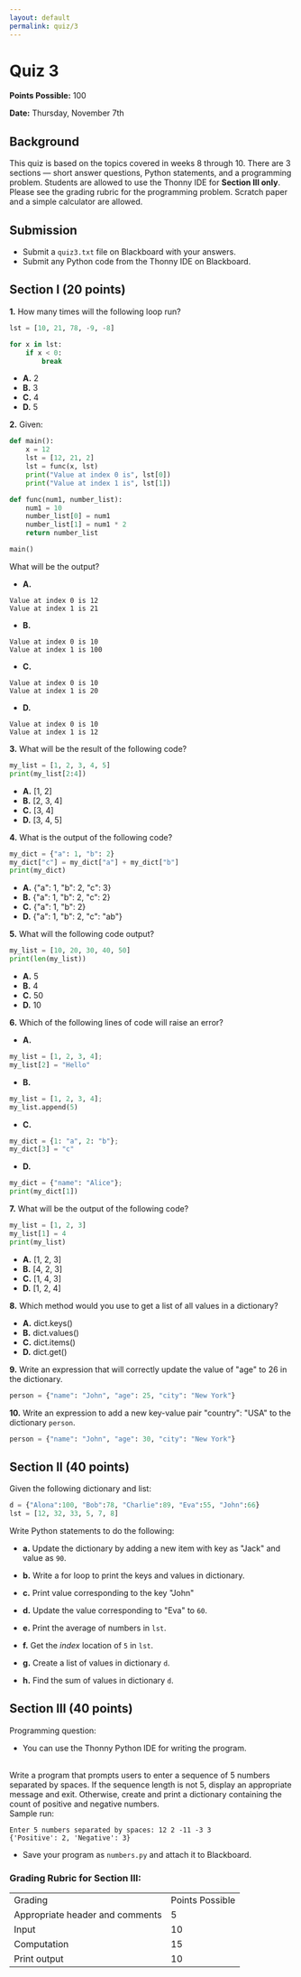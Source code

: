 ```yaml
---
layout: default
permalink: quiz/3
---
```


# Quiz 3

__Points Possible:__ 100

__Date:__ Thursday, November 7th 


## Background 
This quiz is based on the topics covered in weeks 8 through 10. There are 3 sections — short answer questions, Python statements, and a programming problem. Students are allowed to use the Thonny IDE for __Section III only__. Please see the grading rubric for the programming problem. Scratch paper and a simple calculator are allowed.

## Submission
* Submit a `quiz3.txt` file on Blackboard with your answers.
* Submit any Python code from the Thonny IDE on Blackboard.


## Section I (20 points)

**1.** How many times will the following loop run?

```python
lst = [10, 21, 78, -9, -8]

for x in lst:
    if x < 0:
        break
```

* **A.** 2
* **B.** 3
* **C.** 4
* **D.** 5


**2.** Given:

```python
def main():
    x = 12
    lst = [12, 21, 2]
    lst = func(x, lst)
    print("Value at index 0 is", lst[0])
    print("Value at index 1 is", lst[1])

def func(num1, number_list):
    num1 = 10
    number_list[0] = num1
    number_list[1] = num1 * 2
    return number_list

main()
```

What will be the output?

* **A.**
```	
Value at index 0 is 12
Value at index 1 is 21
```

* **B.**
```	
Value at index 0 is 10
Value at index 1 is 100
```

* **C.**	
```
Value at index 0 is 10
Value at index 1 is 20
```

* **D.**	
```
Value at index 0 is 10
Value at index 1 is 12
```

**3.** What will be the result of the following code?

```python
my_list = [1, 2, 3, 4, 5]
print(my_list[2:4])
```

* **A.** [1, 2]
* **B.** [2, 3, 4]
* **C.** [3, 4]
* **D.** [3, 4, 5]


**4.** What is the output of the following code?

```python
my_dict = {"a": 1, "b": 2}
my_dict["c"] = my_dict["a"] + my_dict["b"]
print(my_dict)
```

* **A.** {"a": 1, "b": 2, "c": 3}
* **B.** {"a": 1, "b": 2, "c": 2}
* **C.** {"a": 1, "b": 2}
* **D.** {"a": 1, "b": 2, "c": "ab"}


**5.** What will the following code output?

```python
my_list = [10, 20, 30, 40, 50]
print(len(my_list))
```

* **A.** 5
* **B.** 4
* **C.** 50
* **D.** 10


**6.** Which of the following lines of code will raise an error?

* **A.** 
```python
my_list = [1, 2, 3, 4]; 
my_list[2] = "Hello"
```

* **B.** 
```python
my_list = [1, 2, 3, 4]; 
my_list.append(5)
```

* **C.** 
```python
my_dict = {1: "a", 2: "b"}; 
my_dict[3] = "c"
```

* **D.**
```python
my_dict = {"name": "Alice"}; 
print(my_dict[1])
```

**7.** What will be the output of the following code?

```python
my_list = [1, 2, 3]
my_list[1] = 4
print(my_list)
```

* **A.** [1, 2, 3]
* **B.** [4, 2, 3]
* **C.** [1, 4, 3]
* **D.** [1, 2, 4]


**8.** Which method would you use to get a list of all values in a dictionary?

* **A.** dict.keys()
* **B.** dict.values()
* **C.** dict.items()
* **D.** dict.get()


**9.** Write an expression that will correctly update the value of "age" to 26 in the dictionary.

```python
person = {"name": "John", "age": 25, "city": "New York"}
```


**10.** Write an expression to add a new key-value pair "country": "USA" to the dictionary `person`.

```python
person = {"name": "John", "age": 30, "city": "New York"}
```



## Section II (40 points)

Given the following dictionary and list:

```python
d = {"Alona":100, "Bob":78, "Charlie":89, "Eva":55, "John":66}
lst = [12, 32, 33, 5, 7, 8]
```

Write Python statements to do the following:

* **a.** Update the dictionary by adding a new item with key as "Jack" and value as `90`.

* **b.** Write a for loop to print the keys and values in dictionary.

* **c.** Print value corresponding to the key "John"

* **d.** Update the value corresponding to "Eva" to `60`.

* **e.** Print the average of numbers in `lst`.

* **f.** Get the _index_ location of `5` in `lst`.

* **g.** Create a list of values in dictionary `d`.

* **h.** Find the sum of values in dictionary `d`.


## Section III (40 points)

Programming question:
* You can use the Thonny Python IDE for writing the program.

<br />
Write a program that prompts users to enter a sequence of 5 numbers separated by spaces. If the sequence length is not 5, display an appropriate message and exit. Otherwise, create and print a dictionary containing the count of positive and negative numbers.

<br />
Sample run:

```
Enter 5 numbers separated by spaces: 12 2 -11 -3 3
{'Positive': 2, 'Negative': 3}
```

* Save your program as `numbers.py` and attach it to Blackboard.

### Grading Rubric for Section III:

<table>
    <tr>
        <td>Grading</td>
        <td>Points Possible</td>
    </tr>
    <tr>
        <td>Appropriate header and comments</td>
        <td>5</td>
    </tr>
    <tr>
        <td>Input</td>
        <td>10</td>
    </tr>
    <tr>
        <td>Computation</td>
        <td>15</td>
    </tr>
    <tr>
        <td>Print output</td>
        <td>10</td>
    </tr>
</table>



